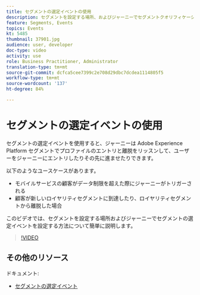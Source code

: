 ```yaml
---
title: セグメントの選定イベントの使用
description: セグメントを設定する場所、およびジャーニーでセグメントクオリフィケーションイベントを設定する方法について説明します。
feature: Segments, Events
topics: Events
kt: 5485
thumbnail: 37901.jpg
audience: user, developer
doc-type: video
activity: use
role: Business Practitioner, Administrator
translation-type: tm+mt
source-git-commit: dcfca5cee7399c2e708d29dbc7dcdea1114805f5
workflow-type: tm+mt
source-wordcount: '137'
ht-degree: 84%

---
```



# セグメントの選定イベントの使用

セグメントの選定イベントを使用すると、ジャーニーは Adobe Experience Platform セグメントでプロファイルのエントリと離脱をリッスンして、ユーザーをジャーニーにエントリしたりその先に進ませたりできます。

以下のようなユースケースがあります。

* モバイルサービスの顧客がデータ制限を超えた際にジャーニーがトリガーされる
* 顧客が新しいロイヤリティセグメントに到達したり、ロイヤリティセグメントから離脱した場合

このビデオでは、セグメントを設定する場所およびジャーニーでセグメントの選定イベントを設定する方法について簡単に説明します。

>[!VIDEO](https://video.tv.adobe.com/v/37901?quality=12)

## その他のリソース

ドキュメント:

* [セグメントの選定イベント](https://docs.adobe.com/content/help/ja-JP/journeys/using/building-journeys/about-journey-building/events-activities/segment-qualification-events.html)

